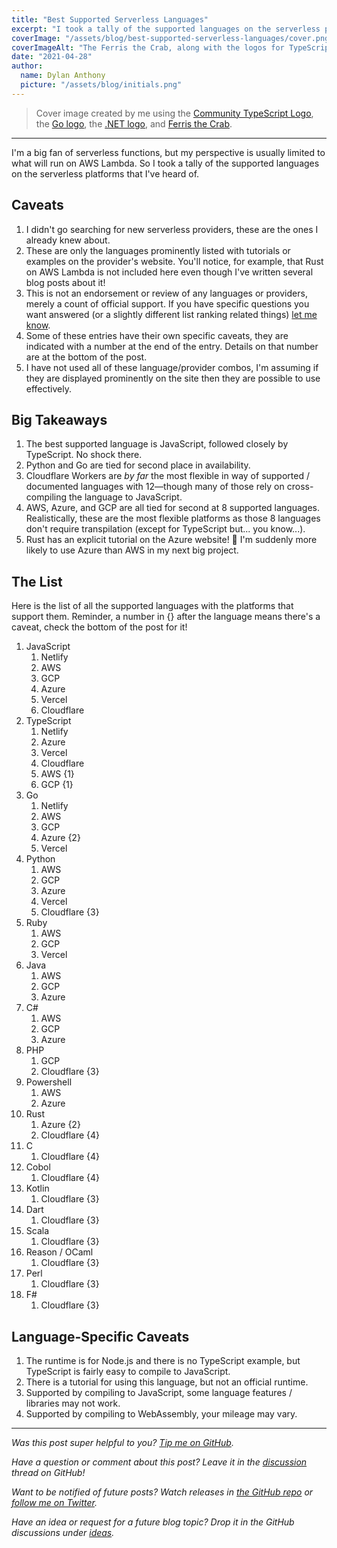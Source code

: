 ```yaml
---
title: "Best Supported Serverless Languages"
excerpt: "I took a tally of the supported languages on the serverless platforms that I've heard of."
coverImage: "/assets/blog/best-supported-serverless-languages/cover.png"
coverImageAlt: "The Ferris the Crab, along with the logos for TypeScript, .NET, and Go, sit above the text 'Serverless Languages'."
date: "2021-04-28"
author:
  name: Dylan Anthony
  picture: "/assets/blog/initials.png"
---
```


> Cover image created by me using the [Community TypeScript Logo], the [Go logo], the [.NET logo], and [Ferris the Crab].

---

I'm a big fan of serverless functions, but my perspective is usually limited to what will run on AWS Lambda. So I took a tally of the supported languages on the serverless platforms that I've heard of.

## Caveats

1. I didn't go searching for new serverless providers, these are the ones I already knew about.
2. These are only the languages prominently listed with tutorials or examples on the provider's website. You'll notice, for example, that Rust on AWS Lambda is not included here even though I've written several blog posts about it!
3. This is not an endorsement or review of any languages or providers, merely a count of official support. If you have specific questions you want answered (or a slightly different list ranking related things) [let me know][discussion].
4. Some of these entries have their own specific caveats, they are indicated with a number at the end of the entry. Details on that number are at the bottom of the post.
5. I have not used all of these language/provider combos, I'm assuming if they are displayed prominently on the site then they are possible to use effectively.

## Big Takeaways

1. The best supported language is JavaScript, followed closely by TypeScript. No shock there.
2. Python and Go are tied for second place in availability.
3. Cloudflare Workers are _by far_ the most flexible in way of supported / documented languages with 12—though many of those rely on cross-compiling the language to JavaScript.
4. AWS, Azure, and GCP are all tied for second at 8 supported languages. Realistically, these are the most flexible platforms as those 8 languages don't require transpilation (except for TypeScript but... you know...).
5. Rust has an explicit tutorial on the Azure website! 🥰 I'm suddenly more likely to use Azure than AWS in my next big project.

## The List

Here is the list of all the supported languages with the platforms that support them. Reminder, a number in {} after the language means there's a caveat, check the bottom of the post for it!

1. JavaScript
    1. Netlify
    2. AWS
    3. GCP
    4. Azure
    5. Vercel
    6. Cloudflare
2. TypeScript
    1. Netlify
    2. Azure
    3. Vercel
    4. Cloudflare
    5. AWS {1}
    6. GCP {1}
3. Go
    1. Netlify
    2. AWS
    3. GCP
    4. Azure {2}
    5. Vercel
4. Python
    1. AWS
    2. GCP
    3. Azure
    4. Vercel
    5. Cloudflare {3}
5. Ruby
    1. AWS
    2. GCP
    3. Vercel
6. Java
    1. AWS
    2. GCP
    3. Azure
7. C#
    1. AWS
    2. GCP
    3. Azure
8. PHP
    1. GCP
    2. Cloudflare {3}
9. Powershell
    1. AWS
    2. Azure
10. Rust
    1. Azure {2}
    2. Cloudflare {4}
11. C
    1. Cloudflare {4}
12. Cobol
    1. Cloudflare {4}
13. Kotlin
    1. Cloudflare {3}
14. Dart
    1. Cloudflare {3}
15. Scala
    1. Cloudflare {3}
16. Reason / OCaml
    1. Cloudflare {3}
17. Perl
    1. Cloudflare {3}
18. F#
    1. Cloudflare {3}

## Language-Specific Caveats

1. The runtime is for Node.js and there is no TypeScript example, but TypeScript is fairly easy to compile to JavaScript.
2. There is a tutorial for using this language, but not an official runtime.
3. Supported by compiling to JavaScript, some language features / libraries may not work.
4. Supported by compiling to WebAssembly, your mileage may vary.
---

_Was this post super helpful to you? [Tip me on GitHub][github one time]._

_Have a question or comment about this post? Leave it in the [discussion] thread on GitHub!_

_Want to be notified of future posts? Watch releases in [the GitHub repo] or [follow me on Twitter][twitter]._

_Have an idea or request for a future blog topic? Drop it in the GitHub discussions under [ideas]._

[community typescript logo]: https://github.com/remojansen/logo.ts
[go logo]: https://blog.golang.org/go-brand
[.NET logo]: https://github.com/dotnet/brand
[ferris the crab]: https://www.rustacean.net
[github one time]: https://github.com/sponsors/dbanty?frequency=one-time&sponsor=dbanty
[ideas]: https://github.com/dbanty/dylananthony.com/discussions/categories/ideas
[the github repo]: https://github.com/dbanty/dylananthony.com
[twitter]: https://twitter.com/TBDylan
[discussion]: https://github.com/dbanty/dylananthony.com/discussions/71
